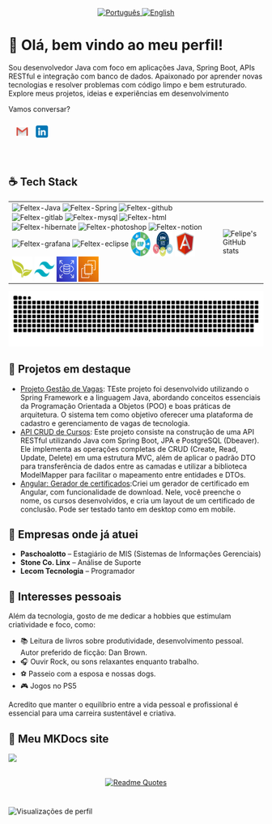 
<p align="center">
  <a href="README.md">
    <img src="https://img.shields.io/badge/lang-Português-brightgreen?style=flat-square&logo=github" alt="Português">
  </a>
  
  <a href="README-en.md">
    <img src="https://img.shields.io/badge/lang-English-blue?style=flat-square&logo=github" alt="English">
  </a>
</p>

  <h1>👋 Olá, bem vindo ao meu perfil!</h1>
      <p>Sou desenvolvedor Java com foco em aplicações Java, Spring Boot, APIs RESTful e integração com banco de dados. Apaixonado por aprender novas tecnologias e resolver problemas com código limpo e bem estruturado. Explore meus projetos, ideias e experiências em desenvolvimento</p>
      <p> Vamos conversar?</p>
     <p style="display: flex; gap: 15px; align-items: center; padding: 10px 15px; border-radius: 8px; width: fit-content;">
  <a href="mailto:felipevalboeno@gmail.com" target="_blank" style="text-decoration: none;">
    <img src="https://github.com/felipevalboeno/assets/blob/main/gmail.png" alt="Email" width="24" height="24"  ">
  </a>
  <a href="https://www.linkedin.com/in/fvalboeno/" target="_blank" style="text-decoration: none;">
    <img src="https://github.com/felipevalboeno/assets/blob/main/linkedin.png" alt="LinkedIn" width="24" height="24" ">
  </a>
</p>


  <!--
<p align="center">
  - https://github.com/DenverCoder1/readme-typing-svg 
  <a href="https://github.com/felipevalboeno/readme-typing-svg">
    <img src="https://readme-typing-svg.demolab.com/?lines=Java%20developer;3%2B%20years%20of%20coding%20experience;Always%20learning%20new%20things&font=Fira%20Code&center=true&width=440&height=45&color=FFFFFF&vCenter=true&pause=1000&size=22" /></a>
</p>-->

<br>

## ☕ Tech Stack
<table>
  <tr >
    <td>
      <div style="display: inline_block" >
        <img align="center" alt="Feltex-Java" height="50" width="40" src="https://cdn.jsdelivr.net/gh/devicons/devicon/icons/java/java-original.svg" />
        <img align="center" alt="Feltex-Spring" height="50" width="40" src="https://cdn.jsdelivr.net/gh/devicons/devicon/icons/spring/spring-original-wordmark.svg" />
        <img align="center" alt="Feltex-github" height="50" width="40" src="https://cdn.jsdelivr.net/gh/devicons/devicon@latest/icons/githubcodespaces/githubcodespaces-original.svg" />
        <img align="center" alt="Feltex-gitlab" height="50" width="40" src="https://cdn.jsdelivr.net/gh/devicons/devicon/icons/gitlab/gitlab-original.svg" />
        <img align="center" alt="Feltex-mysql" height="50" width="40" src="https://cdn.jsdelivr.net/gh/devicons/devicon/icons/mysql/mysql-original.svg" />
        <img align="center" alt="Feltex-html" height="50" width="40" src="https://cdn.jsdelivr.net/gh/devicons/devicon/icons/html5/html5-original.svg" />
        <img align="center" alt="Feltex-hibernate" height="50" width="40" src="https://cdn.jsdelivr.net/gh/devicons/devicon@latest/icons/hibernate/hibernate-original-wordmark.svg" />
        <img align="center" alt="Feltex-photoshop" height="50" width="40" src="https://cdn.jsdelivr.net/gh/devicons/devicon@latest/icons/photoshop/photoshop-original.svg" /> 
        <img align="center" alt="Feltex-notion" height="50" width="40" src="https://cdn.jsdelivr.net/gh/devicons/devicon@latest/icons/notion/notion-original.svg" /> 
        <img align="center" alt="Feltex-grafana" height="50" width="40" src="https://cdn.jsdelivr.net/gh/devicons/devicon@latest/icons/grafana/grafana-original-wordmark.svg" />
        <img align="center" alt="Feltex-eclipse" height="50" width="40" src="https://cdn.jsdelivr.net/gh/devicons/devicon@latest/icons/eclipse/eclipse-original.svg" /> 
        <img align="center" alt="Feltex-erp" height="50" width="40" src="https://raw.githubusercontent.com/felipevalboeno/assets/66a6180288490922e42acfc27b690577b1f9060a/erp.jpg" />              
        <img align="center" alt="Feltex-bpm" height="50" width="40" src="https://raw.githubusercontent.com/felipevalboeno/assets/66a6180288490922e42acfc27b690577b1f9060a/logo-bpm.png" /> 
        <img align="center" alt="Feltex-bpm" height="50" width="40" src="https://github.com/felipevalboeno/assets/blob/main/angular.png"/> 
        <img align="center" alt="Feltex-bpm" height="50" width="40" src="https://github.com/felipevalboeno/assets/blob/main/thymeleaf.png"/> 
        <img align="center" alt="Feltex-bpm" height="50" width="40" src="https://github.com/felipevalboeno/assets/blob/main/tailwind.png"/> 
        <img align="center" alt="Feltex-bpm" height="50" width="40" src="https://github.com/felipevalboeno/assets/blob/main/RDS.png"/>
        <img align="center" alt="Feltex-bpm" height="50" width="40" src="https://github.com/felipevalboeno/assets/blob/main/EC2.png"/> 
      </div>
    </td>
    <td>
      <img src="https://github-readme-stats.vercel.app/api?username=felipevalboeno&show_icons=true&theme=tokyonight" alt="Felipe's GitHub stats" />
    </td>
  </tr>
</table>


<div align="center">
<picture >
  <source media="(prefers-color-scheme: dark)" srcset="https://raw.githubusercontent.com/felipevalboeno/felipevalboeno/output/github-contribution-grid-snake-dark.svg" />
  <source media="(prefers-color-scheme: light)" srcset="https://raw.githubusercontent.com/felipevalboeno/felipevalboeno/output/github-contribution-grid-snake.svg" />
  <img alt="github-snake" src="https://raw.githubusercontent.com/felipevalboeno/felipevalboeno/output/github-contribution-grid-snake.svg" />
</picture>
</div>


## 📌 Projetos em destaque
- [Projeto Gestão de Vagas](https://felipevalboeno.github.io/felipevalboeno/gestaoVagas/): TEste projeto foi desenvolvido utilizando o Spring Framework e a linguagem Java, abordando conceitos essenciais da Programação Orientada a Objetos (POO) e boas práticas de arquitetura. O sistema tem como objetivo oferecer uma plataforma de cadastro e gerenciamento de vagas de tecnologia.
- [API CRUD de Cursos](https://felipevalboeno.github.io/felipevalboeno/crud_cursos/): Este projeto consiste na construção de uma API RESTful utilizando Java com Spring Boot, JPA e PostgreSQL (Dbeaver). Ele implementa as operações completas de CRUD (Create, Read, Update, Delete) em uma estrutura MVC, além de aplicar o padrão DTO para transferência de dados entre as camadas e utilizar a biblioteca ModelMapper para facilitar o mapeamento entre entidades e DTOs.
- [Angular: Gerador de certificados](https://github.com/felipevalboeno/ProjectRCKTS-Angular-Certificate-Generator):Criei um gerador de certificado em Angular, com funcionalidade de download. Nele, você preenche o nome, os cursos desenvolvidos, e cria um layout de um certificado de conclusão. Pode ser testado tanto em desktop como em mobile.

## 🏢 Empresas onde já atuei
- **Paschoalotto** – Estagiário de MIS (Sistemas de Informações Gerenciais)
- **Stone Co. Linx** – Análise de Suporte
- **Lecom Tecnologia** – Programador

## 🎯 Interesses pessoais

Além da tecnologia, gosto de me dedicar a hobbies que estimulam criatividade e foco, como:

- 📚 Leitura de livros sobre produtividade, desenvolvimento pessoal. Autor preferido de ficção: Dan Brown.
- 🎧 Ouvir Rock, ou sons relaxantes enquanto trabalho.
- ⚽ Passeio com a esposa e nossas dogs.
- 🎮 Jogos no PS5

Acredito que manter o equilíbrio entre a vida pessoal e profissional é essencial para uma carreira sustentável e criativa.

## 📁 Meu MKDocs site
<a href="https://felipevalboeno.github.io/felipevalboeno/" target="_blank">
  <img src="https://img.shields.io/badge/-Ver%20o%20Site%20MkDocs-4CAF50?style=for-the-badge&logo=readthedocs&logoColor=white&colorA=80CBC4&colorB=8BC34A">
</a>



##
<div align="center">
  <a href="https://github.com/piyushsuthar/github-readme-quotes" target="_blank">
    <img src="https://quotes-github-readme.vercel.app/api?type=horizontal&theme=nord&border=true" alt="Readme Quotes" />
  </a>
</div>


#
![Visualizações de perfil](https://komarev.com/ghpvc/?username=felipevalboeno&label=Visualiza%C3%A7%C3%B5es&color=0e75b6&style=flat)


 


